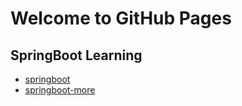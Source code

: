 

# Welcome to GitHub Pages


## SpringBoot Learning


- [springboot](https://yanqi02.github.io/springboot)
- [springboot-more](https://yanqi02.github.io/springboot-more)

